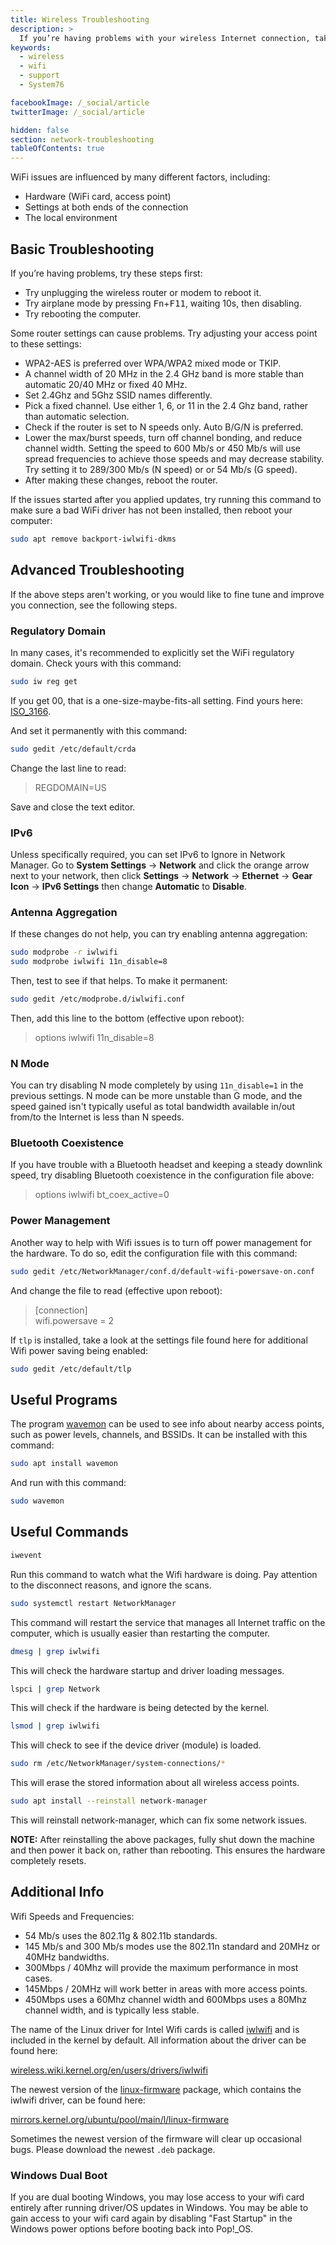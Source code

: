 ```yaml
---
title: Wireless Troubleshooting
description: >
  If you’re having problems with your wireless Internet connection, take a look at the suggestions in this article.
keywords:
  - wireless
  - wifi
  - support
  - System76

facebookImage: /_social/article
twitterImage: /_social/article

hidden: false
section: network-troubleshooting
tableOfContents: true
---
```


WiFi issues are influenced by many different factors, including:

- Hardware (WiFi card, access point)
- Settings at both ends of the connection
- The local environment

## Basic Troubleshooting

If you’re having problems, try these steps first:

- Try unplugging the wireless router or modem to reboot it.
- Try airplane mode by pressing <kbd>Fn</kbd>+<kbd>F11</kbd>, waiting 10s, then disabling.
- Try rebooting the computer.

Some router settings can cause problems. Try adjusting your access point to these settings:

- WPA2-AES is preferred over WPA/WPA2 mixed mode or TKIP.
- A channel width of 20 MHz in the 2.4 GHz band is more stable than automatic 20/40 MHz or fixed 40 MHz.
- Set 2.4Ghz and 5Ghz SSID names differently.
- Pick a fixed channel.  Use either 1, 6, or 11 in the 2.4 Ghz band, rather than automatic selection.
- Check if the router is set to N speeds only.  Auto B/G/N is preferred.
- Lower the max/burst speeds, turn off channel bonding, and reduce channel width. Setting the speed to 600 Mb/s or 450 Mb/s will use spread frequencies to achieve those speeds and may decrease stability. Try setting it to 289/300 Mb/s (N speed) or or 54 Mb/s (G speed).
- After making these changes, reboot the router.

If the issues started after you applied updates, try running this command to make sure a bad WiFi driver has not been installed, then reboot your computer:

```bash
sudo apt remove backport-iwlwifi-dkms
```

## Advanced Troubleshooting

If the above steps aren't working, or you would like to fine tune and improve you connection, see the following steps.

### Regulatory Domain

In many cases, it's recommended to explicitly set the WiFi regulatory domain. Check yours with this command:

```bash
sudo iw reg get
```

If you get 00, that is a one-size-maybe-fits-all setting. Find yours here: [ISO_3166](http://wikipedia.org/wiki/ISO_3166-1).

And set it permanently with this command:

```bash
sudo gedit /etc/default/crda
```

Change the last line to read:

> REGDOMAIN=US  

Save and close the text editor.

### IPv6

Unless specifically required, you can set IPv6 to Ignore in Network Manager. Go to **System Settings** → **Network** and click the orange arrow next to your network, then click **Settings** → **Network** → **Ethernet** → **Gear Icon** → **IPv6 Settings** then change **Automatic** to **Disable**.

### Antenna Aggregation

If these changes do not help, you can try enabling antenna aggregation:

```bash
sudo modprobe -r iwlwifi
sudo modprobe iwlwifi 11n_disable=8
```

Then, test to see if that helps. To make it permanent:

```bash
sudo gedit /etc/modprobe.d/iwlwifi.conf
```

Then, add this line to the bottom (effective upon reboot):

> options iwlwifi 11n_disable=8  

### N Mode

You can try disabling N mode completely by using `11n_disable=1` in the previous settings. N mode can be more unstable than G mode, and the speed gained isn't typically useful as total bandwidth available in/out from/to the Internet is less than N speeds.

### Bluetooth Coexistence

If you have trouble with a Bluetooth headset and keeping a steady downlink speed, try disabling Bluetooth coexistence in the configuration file above:

> options iwlwifi bt_coex_active=0  

### Power Management

Another way to help with Wifi issues is to turn off power management for the hardware. To do so, edit the configuration file with this command:

```bash
sudo gedit /etc/NetworkManager/conf.d/default-wifi-powersave-on.conf
```

And change the file to read (effective upon reboot):

> \[connection\]  
> wifi.powersave = 2  

If `tlp` is installed, take a look at the settings file found here for additional Wifi power saving being enabled:

```bash
sudo gedit /etc/default/tlp
```

## Useful Programs

The program <u>wavemon</u> can be used to see info about nearby access points, such as power levels, channels, and BSSIDs.  It can be installed with this command:

```bash
sudo apt install wavemon
```

And run with this command:

```bash
sudo wavemon
```

## Useful Commands

```bash
iwevent
```

Run this command to watch what the Wifi hardware is doing.  Pay attention to the disconnect reasons, and ignore the scans.

```bash
sudo systemctl restart NetworkManager
```

This command will restart the service that manages all Internet traffic on the computer, which is usually easier than restarting the computer.

```bash
dmesg | grep iwlwifi
```

This will check the hardware startup and driver loading messages.

```bash
lspci | grep Network
```

This will check if the hardware is being detected by the kernel.

```bash
lsmod | grep iwlwifi
```

This will check to see if the device driver (module) is loaded.

```bash
sudo rm /etc/NetworkManager/system-connections/*
```

This will erase the stored information about all wireless access points.

```bash
sudo apt install --reinstall network-manager
```

This will reinstall network-manager, which can fix some network issues.

**NOTE:** After reinstalling the above packages, fully shut down the machine and then power it back on, rather than rebooting. This ensures the hardware completely resets.

## Additional Info

Wifi Speeds and Frequencies:

- 54 Mb/s uses the 802.11g & 802.11b standards.
- 145 Mb/s and 300 Mb/s modes use the 802.11n standard and 20MHz or 40MHz bandwidths.
- 300Mbps / 40Mhz will provide the maximum performance in most cases.
- 145Mbps / 20MHz will work better in areas with more access points.
- 450Mbps uses a 60Mhz channel width and 600Mbps uses a 80Mhz channel width, and is typically less stable.

The name of the Linux driver for Intel Wifi cards is called <u>iwlwifi</u> and is included in the kernel by default. All information about the driver can be found here:

[wireless.wiki.kernel.org/en/users/drivers/iwlwifi](https://wireless.wiki.kernel.org/en/users/drivers/iwlwifi)

The newest version of the <u>linux-firmware</u> package, which contains the iwlwifi driver, can be found here:

[mirrors.kernel.org/ubuntu/pool/main/l/linux-firmware](https://mirrors.kernel.org/ubuntu/pool/main/l/linux-firmware)

Sometimes the newest version of the firmware will clear up occasional bugs.  Please download the newest `.deb` package.

### Windows Dual Boot

If you are dual booting Windows, you may lose access to your wifi card entirely after running driver/OS updates in Windows. You may be able to gain access to your wifi card again by disabling "Fast Startup" in the Windows power options before booting back into Pop!_OS.
